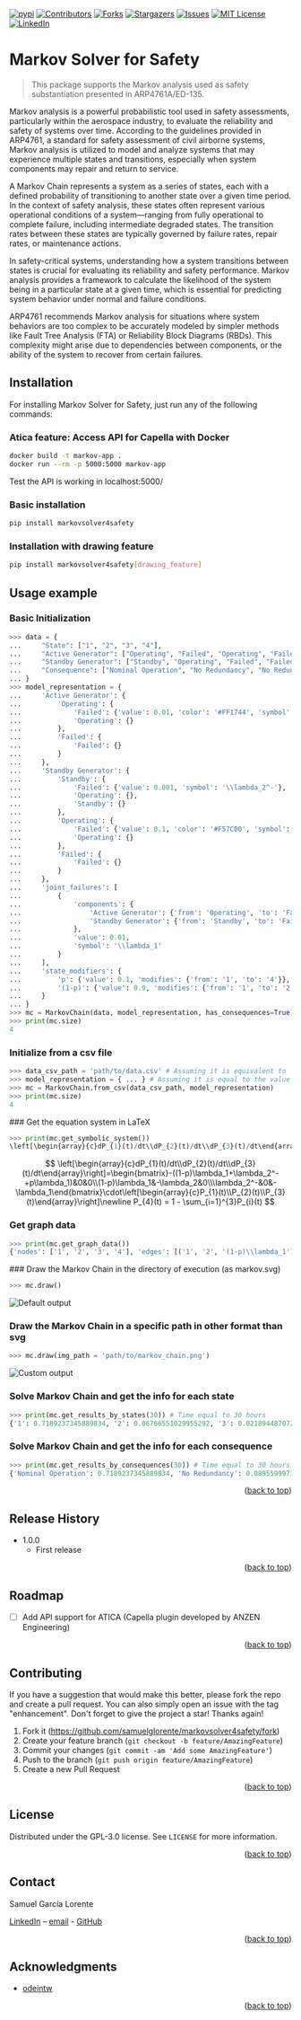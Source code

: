 <a name="readme-top"></a>

[![pypi][pypi-shield]][pypi-url]
[![Contributors][contributors-shield]][contributors-url]
[![Forks][forks-shield]][forks-url]
[![Stargazers][stars-shield]][stars-url]
[![Issues][issues-shield]][issues-url]
[![MIT License][license-shield]][license-url]
[![LinkedIn][linkedin-shield]][linkedin-url]

# Markov Solver for Safety
> This package supports the Markov analysis used as safety substantiation presented in ARP4761A/ED-135.

Markov analysis is a powerful probabilistic tool used in safety assessments, particularly within the aerospace industry, to evaluate the reliability and safety of systems over time. According to the guidelines provided in ARP4761, a standard for safety assessment of civil airborne systems, Markov analysis is utilized to model and analyze systems that may experience multiple states and transitions, especially when system components may repair and return to service.

A Markov Chain represents a system as a series of states, each with a defined probability of transitioning to another state over a given time period. In the context of safety analysis, these states often represent various operational conditions of a system—ranging from fully operational to complete failure, including intermediate degraded states. The transition rates between these states are typically governed by failure rates, repair rates, or maintenance actions.

In safety-critical systems, understanding how a system transitions between states is crucial for evaluating its reliability and safety performance. Markov analysis provides a framework to calculate the likelihood of the system being in a particular state at a given time, which is essential for predicting system behavior under normal and failure conditions.

ARP4761 recommends Markov analysis for situations where system behaviors are too complex to be accurately modeled by simpler methods like Fault Tree Analysis (FTA) or Reliability Block Diagrams (RBDs). This complexity might arise due to dependencies between components, or the ability of the system to recover from certain failures.

## Installation

For installing Markov Solver for Safety, just run any of the following commands:

### Atica feature: Access API for Capella with Docker

```bash
docker build -t markov-app .
docker run --rm -p 5000:5000 markov-app
```

Test the API is working in localhost:5000/

### Basic installation

```bash
pip install markovsolver4safety
```

### Installation with drawing feature
```bash
pip install markovsolver4safety[drawing_feature]
```

## Usage example

### Basic Initialization

```py
>>> data = {
...     "State": ["1", "2", "3", "4"],
...     "Active Generator": ["Operating", "Failed", "Operating", "Failed"],
...     "Standby Generator": ["Standby", "Operating", "Failed", "Failed"],
...     "Consequence": ["Nominal Operation", "No Redundancy", "No Redundancy", "No Operation"]
... }
>>> model_representation = {
...     'Active Generator': {
...         'Operating': {
...             'Failed': {'value': 0.01, 'color': '#FF1744', 'symbol':  '\\lambda_1'},
...             'Operating': {}
...         },
...         'Failed': {
...             'Failed': {}
...         }
...     },
...     'Standby Generator': {
...         'Standby': {
...             'Failed': {'value': 0.001, 'symbol': '\\lambda_2^-'},
...             'Operating': {},
...             'Standby': {}
...         },
...         'Operating': {
...             'Failed': {'value': 0.1, 'color': '#F57C00', 'symbol': '\\lambda_2'},
...             'Operating': {}
...         },
...         'Failed': {
...             'Failed': {}
...         }
...     },
...     'joint_failures': [
...         {
...             'components': {
...                 'Active Generator': {'from': 'Operating', 'to': 'Failed'},
...                 'Standby Generator': {'from': 'Standby', 'to': 'Failed'}
...             },
...             'value': 0.01,
...             'symbol': '\\lambda_1'
...         }
...     ],
...     'state_modifiers': {
...         'p': {'value': 0.1, 'modifies': {'from': '1', 'to': '4'}},
...         '(1-p)': {'value': 0.9, 'modifies': {'from': '1', 'to': '2'}}
...     }
... }
>>> mc = MarkovChain(data, model_representation, has_consequences=True)
>>> print(mc.size)
4
```

### Initialize from a csv file
```py
>>> data_csv_path = 'path/to/data.csv' # Assuming it is equivalent to 'data' above
>>> model_representation = { ... } # Assuming it is equal to the value above
>>> mc = MarkovChain.from_csv(data_csv_path, model_representation)
>>> print(mc.size)
4
```

### Get the equation system in LaTeX
```py
>>> print(mc.get_symbolic_system())
\left[\begin{array}{c}dP_{1}(t)/dt\\dP_{2}(t)/dt\\dP_{3}(t)/dt\end{array}\right]=\begin{bmatrix}-((1-p)\lambda_1+\lambda_2^-+p\lambda_1)&0&0\\(1-p)\lambda_1&-\lambda_2&0\\\lambda_2^-&0&-\lambda_1\end{bmatrix}\cdot\left[\begin{array}{c}P_{1}(t)\\P_{2}(t)\\P_{3}(t)\end{array}\right]\newline P_{4}(t) = 1 - \sum_{i=1}^{3}P_{i}(t)
```
$$
\left[\begin{array}{c}dP_{1}(t)/dt\\dP_{2}(t)/dt\\dP_{3}(t)/dt\end{array}\right]=\begin{bmatrix}-((1-p)\lambda_1+\lambda_2^-+p\lambda_1)&0&0\\(1-p)\lambda_1&-\lambda_2&0\\\lambda_2^-&0&-\lambda_1\end{bmatrix}\cdot\left[\begin{array}{c}P_{1}(t)\\P_{2}(t)\\P_{3}(t)\end{array}\right]\newline P_{4}(t) = 1 - \sum_{i=1}^{3}P_{i}(t)
$$

### Get graph data
```py
>>> print(mc.get_graph_data())
{'nodes': ['1', '2', '3', '4'], 'edges': [('1', '2', '(1-p)\\lambda_1'), ('1', '3', '\\lambda_2^-'), ('1', '4', 'p\\lambda_1'), ('2', '4', '\\lambda_2'), ('3', '4', '\\lambda_1')]}
```

### Draw the Markov Chain in the directory of execution (as markov.svg)
```py
>>> mc.draw()
```
![Default output](assets/markov_chain.svg)

### Draw the Markov Chain in a specific path in other format than svg
```py
>>> mc.draw(img_path = 'path/to/markov_chain.png')
```
![Custom output](assets/markov_chain.png)

### Solve Markov Chain and get the info for each state
```py
>>> print(mc.get_results_by_states(30)) # Time equal to 30 hours
{'1': 0.7189237345889834, '2': 0.06766551029955292, '3': 0.021894487072743454, '4': 0.19151626803872024}
```

### Solve Markov Chain and get the info for each consequence
```py
>>> print(mc.get_results_by_consequences(30)) # Time equal to 30 hours
{'Nominal Operation': 0.7189237345889834, 'No Redundancy': 0.08955999737229638, 'No Operation': 0.19151626803872024}
```

<p align="right">(<a href="#readme-top">back to top</a>)</p>

## Release History

* 1.0.0
    * First release

<p align="right">(<a href="#readme-top">back to top</a>)</p>

## Roadmap
- [ ] Add API support for ATICA (Capella plugin developed by ANZEN Engineering)

<p align="right">(<a href="#readme-top">back to top</a>)</p>

## Contributing

If you have a suggestion that would make this better, please fork the repo and create a pull request. You can also simply open an issue with the tag "enhancement". Don't forget to give the project a star! Thanks again!

1. Fork it (<https://github.com/samuelglorente/markovsolver4safety/fork>)
2. Create your feature branch (`git checkout -b feature/AmazingFeature`)
3. Commit your changes (`git commit -am 'Add some AmazingFeature'`)
4. Push to the branch (`git push origin feature/AmazingFeature`)
5. Create a new Pull Request

<p align="right">(<a href="#readme-top">back to top</a>)</p>

## License
Distributed under the GPL-3.0 license. See ``LICENSE`` for more information.

<p align="right">(<a href="#readme-top">back to top</a>)</p>

## Contact

Samuel García Lorente

[LinkedIn](https://www.linkedin.com/in/sglorente/) – [email](sglorente@proton.me) - [GitHub](https://www.github.com/samuelglorente/)

<p align="right">(<a href="#readme-top">back to top</a>)</p>

## Acknowledgments
* [odeintw](https://github.com/WarrenWeckesser/odeintw)

<p align="right">(<a href="#readme-top">back to top</a>)</p>

<!-- MARKDOWN LINKS & IMAGES -->
<!-- https://www.markdownguide.org/basic-syntax/#reference-style-links -->
[pypi-shield]: https://img.shields.io/pypi/v/markovsolver4safety.svg?style=for-the-badge
[pypi-url]: https://pypi.python.org/pypi/markovsolver4safety
[contributors-shield]: https://img.shields.io/github/contributors/samuelglorente/markovsolver4safety.svg?style=for-the-badge
[contributors-url]: https://github.com/samuelglorente/markovsolver4safety/graphs/contributors
[forks-shield]: https://img.shields.io/github/forks/samuelglorente/markovsolver4safety.svg?style=for-the-badge
[forks-url]: https://github.com/samuelglorente/markovsolver4safety/network/members
[stars-shield]: https://img.shields.io/github/stars/samuelglorente/markovsolver4safety.svg?style=for-the-badge
[stars-url]: https://github.com/samuelglorente/markovsolver4safety/stargazers
[issues-shield]: https://img.shields.io/github/issues/samuelglorente/markovsolver4safety.svg?style=for-the-badge
[issues-url]: https://github.com/samuelglorente/markovsolver4safety/issues
[license-shield]: https://img.shields.io/github/license/samuelglorente/markovsolver4safety.svg?style=for-the-badge
[license-url]: https://github.com/samuelglorente/markovsolver4safety/blob/master/LICENSE.txt
[linkedin-shield]: https://img.shields.io/badge/-LinkedIn-black.svg?style=for-the-badge&logo=linkedin&colorB=555
[linkedin-url]: https://www.linkedin.com/in/sglorente/
[github-url]: https://www.github.com/samuelglorente/

